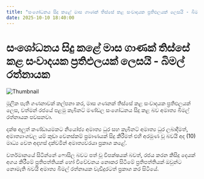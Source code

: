 ```yaml
---
title: "සංශෝධනය සිදු කළේ මාස ගාණක් තිස්සේ කළ සංවාදයක ප්‍රතිඵලයක් ලෙසයි - බිමල් රත්නායක"
date: 2025-10-10 18:40:00
---
```


# සංශෝධනය සිදු කළේ මාස ගාණක් තිස්සේ කළ සංවාදයක ප්‍රතිඵලයක් ලෙසයි - බිමල් රත්නායක

![Thumbnail](https://helakuru.sgp1.cdn.digitaloceanspaces.com/esana/images/lib/bimal-rathnayake-n.jpg)

මූලික පැති ගණනාවක් කල්පනා කර, මාස ගණනක් තිස්සේ කළ සංවාදයක ප්‍රතිඵලයක් ලෙස, වත්මන් රජයේ පළමු කැබිනට් මණ්ඩල සංශෝධනය සිදු කළ බව අමාත්‍ය බිමල් රත්නායක පවසනවා.

දක්ෂ අලුත් කණ්ඩායමකට නියෝජ්‍ය අමාත්‍ය ධුර සහ කැබිනට් අමාත්‍ය ධුර ලබාදීමත්, අමාත්‍යාංශවල යම් කුඩා වෙනස්කම් ප්‍රමාණයක් සිදු කිරීමත් එහි අරමුණ වූ බවයි අද (10) මාධ්‍ය වෙත අදහස් දක්වමින් අමාත්‍යවරයා ප්‍රකාශ කළේ.

වර්තමානයේ සිටින්නේ ෆොසිල බවට පත් වූ විපක්ෂයක් බවත්, රජය කරන කිසිදු දෙයක් අගය කිරීමේ ප්‍රතිපත්තියක් හෝ විවේචනය නොකර සිටීමේ ප්‍රතිපත්තියක් ඔවුන්ට නොමැති බවයි අමාත්‍ය බිමල් රත්නායක වැඩිදුරටත් ප්‍රකාශ කර සිටියේ.

